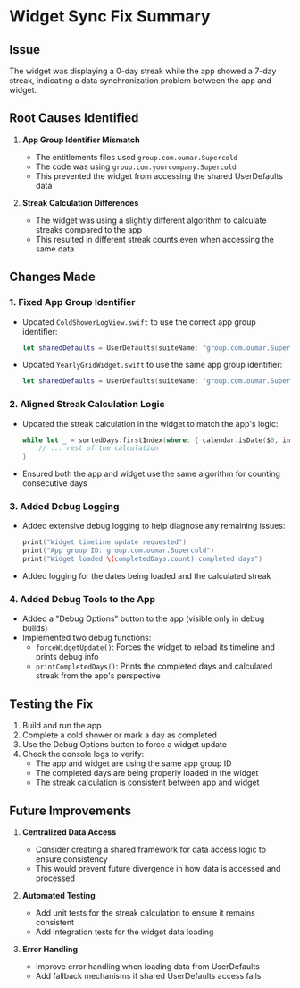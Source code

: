 # Widget Sync Fix Summary

## Issue
The widget was displaying a 0-day streak while the app showed a 7-day streak, indicating a data synchronization problem between the app and widget.

## Root Causes Identified

1. **App Group Identifier Mismatch**
   - The entitlements files used `group.com.oumar.Supercold`
   - The code was using `group.com.yourcompany.Supercold`
   - This prevented the widget from accessing the shared UserDefaults data

2. **Streak Calculation Differences**
   - The widget was using a slightly different algorithm to calculate streaks compared to the app
   - This resulted in different streak counts even when accessing the same data

## Changes Made

### 1. Fixed App Group Identifier
- Updated `ColdShowerLogView.swift` to use the correct app group identifier:
  ```swift
  let sharedDefaults = UserDefaults(suiteName: "group.com.oumar.Supercold")
  ```
- Updated `YearlyGridWidget.swift` to use the same app group identifier:
  ```swift
  let sharedDefaults = UserDefaults(suiteName: "group.com.oumar.Supercold")
  ```

### 2. Aligned Streak Calculation Logic
- Updated the streak calculation in the widget to match the app's logic:
  ```swift
  while let _ = sortedDays.firstIndex(where: { calendar.isDate($0, inSameDayAs: currentDate) }) {
      // ... rest of the calculation
  }
  ```
- Ensured both the app and widget use the same algorithm for counting consecutive days

### 3. Added Debug Logging
- Added extensive debug logging to help diagnose any remaining issues:
  ```swift
  print("Widget timeline update requested")
  print("App group ID: group.com.oumar.Supercold")
  print("Widget loaded \(completedDays.count) completed days")
  ```
- Added logging for the dates being loaded and the calculated streak

### 4. Added Debug Tools to the App
- Added a "Debug Options" button to the app (visible only in debug builds)
- Implemented two debug functions:
  - `forceWidgetUpdate()`: Forces the widget to reload its timeline and prints debug info
  - `printCompletedDays()`: Prints the completed days and calculated streak from the app's perspective

## Testing the Fix

1. Build and run the app
2. Complete a cold shower or mark a day as completed
3. Use the Debug Options button to force a widget update
4. Check the console logs to verify:
   - The app and widget are using the same app group ID
   - The completed days are being properly loaded in the widget
   - The streak calculation is consistent between app and widget

## Future Improvements

1. **Centralized Data Access**
   - Consider creating a shared framework for data access logic to ensure consistency
   - This would prevent future divergence in how data is accessed and processed

2. **Automated Testing**
   - Add unit tests for the streak calculation to ensure it remains consistent
   - Add integration tests for the widget data loading

3. **Error Handling**
   - Improve error handling when loading data from UserDefaults
   - Add fallback mechanisms if shared UserDefaults access fails 